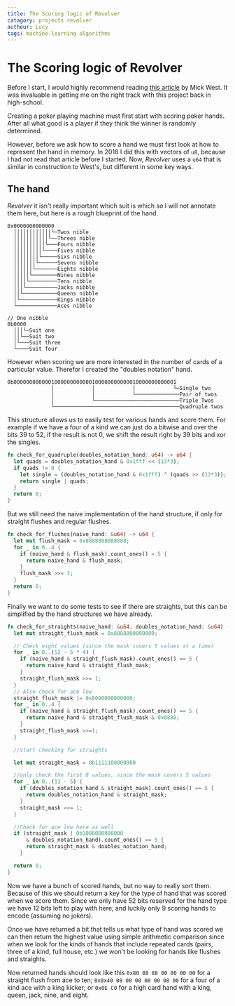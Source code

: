 ```yaml
---
title: The Scoring logic of Revolver
catagory: projects revolver
authour: Lucy
tags: machine-learning algorithms
---
```


# The Scoring logic of Revolver

Before I start, I would highly recommend reading [this article](https://cowboyprogramming.com/2007/01/04/programming-poker-ai/) by Mick West. It was invaluable in getting me on the right track with this project back in high-school.

Creating a poker playing machine must first start with scoring poker hands. After all what good is a player if they think the winner is randomly determined.

However, before we ask how to score a hand we must first look at how to represent the hand in memory. In 2018 I did this with vectors of `u8`, because I had not read that article before I started. Now, _Revolver_ uses a `u64` that is similar in construction to West's, but different in some key ways.

## The hand

_Revolver_ it isn't really important which suit is which so I will not annotate
them here, but here is a rough blueprint of the hand.

```none
0x0000000000000
  ││││││││││││└─Twos nible
  │││││││││││└──Threes nible
  ││││││││││└───Fours nibble
  │││││││││└────Fives nibble
  ││││││││└─────Sixs nibble
  │││││││└──────Sevens nibble
  ││││││└───────Eights nibble
  │││││└────────Nines nibble
  ││││└─────────Tens nibble
  │││└──────────Jacks nibble
  ││└───────────Queens nibble
  │└────────────Kings nibble
  └─────────────Aces nibble

// One nibble
0b0000
  │││└─Suit one
  ││└──Suit two
  │└───Suit three
  └────Suit four
```

However when scoring we are more interested in the number of cards of a particular value. Therefor I created the "doubles notation" hand.

```none
0b0000000000001000000000000100000000000010000000000001
              │            │            │            └─Single two
              │            │            └──────────────Pair of twos
              │            └───────────────────────────Triple Twos
              └────────────────────────────────────────Quadruple twos
```

This structure allows us to easily test for various hands and score them. For example if we have a four of a kind we can just do a bitwise and over the bits 39 to 52, if the result is not 0, we shift the result right by 39 bits and xor the singles.

```rust
fn check_for_quadruple(doubles_notation_hand: u64) -> u64 {
  let quads = doubles_notation_hand & 0x1fff << (13*3);
  if quads != 0 {
    let single = (doubles_notation_hand & 0x1fff) ^ (quads >> (13*3));
    return single | quads;
  }
  return 0;
}
```

But we still need the naive implementation of the hand structure, if only for straight flushes and regular flushes.

```rust
fn check_for_flushes(naive_hand: &u64) -> u64 {
  let mut flush_mask = 0x8888888888888;
  for _ in 0..4 {
    if (naive_hand & flush_mask).count_ones() > 5 {
      return naive_hand & flush_mask;
    }
    flush_mask >>= 1;
  }
  return 0;
}
```

Finally we want to do some tests to see if there are straights, but this can be simplified by the hand structures we have already.

```rust
fn check_for_straights(naive_hand: &u64, doubles_notation_hand: &u64) -> u64 {
  let mut straight_flush_mask = 0x8888800000000;

  // Check eight values (since the mask covers 5 values at a time)
  for _ in 0..(52 - 5 * 4) {
    if (naive_hand & straight_flush_mask).count_ones() == 5 {
      return naive_hand & straight_flush_mask;
    }
    straight_flush_mask >>= 1;
  }
  // Also check for ace low
  straight_flush_mask |= 0x8000000000000;
  for _ in 0..4 {
    if (naive_hand & straight_flush_mask).count_ones() == 5 {
      return naive_hand & straight_flush_mask & 0x8888;
    }
    straight_flush_mask >>=1;
  }

  //start checking for straights

  let mut straight_mask = 0b1111100000000

  //only check the first 8 values, since the mask covers 5 values
  for _ in 0..(13 - 5) {
    if (doubles_notation_hand & straight_mask).count_ones() == 5 {
      return doubles_notation_hand & straight_mask;
    }
    straight_mask >>= 1;
  }

  //Check for ace low here as well
  if (straight_mask | 0b1000000000000
      & doubles_notation_hand).count_ones() == 5 {
      return straight_mask & doubles_notation_hand;
    }

  return 0;
}
```

Now we have a bunch of scored hands, but no way to really sort them. Because of this we should return a key for the type of hand that was scored when we score them. Since we only have 52 bits reserved for the hand type we have 12 bits left to play with here, and luckily only 9 scoring hands to encode (assuming no jokers).

Once we have returned a bit that tells us what type of hand was scored we can then return the highest value using simple arithmetic comparison since when we look for the kinds of hands that include repeated cards (pairs, three of a kind, full house, etc.) we won't be looking for hands like flushes and straights.

Now returned hands should look like this `0x80 88 88 80 00 00 00` for a straight flush from ace to ten; `0x0x40 08 00 00 00 00 08 00` for a four of a kind ace with a king kicker; or `0x0E C0` for a high card hand with a king, queen, jack, nine, and eight.
